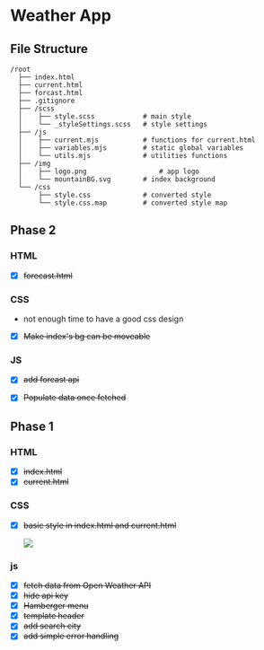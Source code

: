 Weather App
===

File Structure
---
```
/root 
  ├── index.html
  ├── current.html
  ├── forcast.html
  ├── .gitignore
  ├── /scss
  │    ├── style.scss            # main style
  │    └── _styleSettings.scss   # style settings
  ├── /js
  │    ├── current.mjs           # functions for current.html
  │    ├── variables.mjs         # static global variables
  │    └── utils.mjs             # utilities functions
  ├── /img
  │    ├── logo.png 		         # app logo
  │    └── mountainBG.svg        # index background
  └── /css
       ├── style.css             # converted style
       └── style.css.map         # converted style map
```

Phase 2
---

### HTML

- [x] ~~forecast.html~~

### CSS

- not enough time to have a good css design

- [x] ~~Make index's bg can be moveable~~

### JS

- [x] ~~add forcast api~~
- [x] ~~Populate data once fetched~~



Phase 1
---

### HTML
- [x] ~~index.html~~
- [x] ~~current.html~~

### CSS
- [x] ~~basic style in index.html and current.html~~

  ![](https://cdn.dribbble.com/users/1665362/screenshots/3717413/daily__001_weather_app.png)

### js
- [x] ~~fetch data from Open Weather API~~
- [x] ~~hide api key~~
- [x] ~~Hamberger menu~~
- [x] ~~template header~~
- [x] ~~add search city~~
- [x] ~~add simple error handling~~